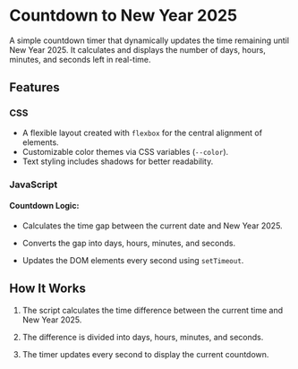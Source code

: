 # Countdown to New Year 2025

A simple countdown timer that dynamically updates the time remaining until New Year 2025. It calculates and displays the number of days, hours, minutes, and seconds left in real-time.

## Features

### CSS

- A flexible layout created with `flexbox` for the central alignment of elements.
- Customizable color themes via CSS variables (`--color`).
- Text styling includes shadows for better readability.

### JavaScript

#### Countdown Logic: 

- Calculates the time gap between the current date and New Year 2025.

- Converts the gap into days, hours, minutes, and seconds.
 
- Updates the DOM elements every second using `setTimeout`.

## How It Works 

1. The script calculates the time difference between the current time and New Year 2025.

2. The difference is divided into days, hours, minutes, and seconds.

3. The timer updates every second to display the current countdown.

